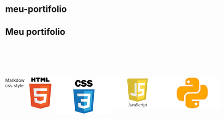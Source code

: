# meu-portifolio
<h1>Meu portifolio</h1>
<div class="img" >
    Markdow css style
<img height="100px" id="m1" src="./img/htm.png">
<img height="120px" id="m2" src="./img/css.png">
<img height="100px"  padding-top="10px" id="m3" src="./img/js-removebg-preview.png">
<img height="100px"  padding-top="10px" id="m4" src="./img/py-removebg-preview.png"></div>
<style>
    .img{
    display: flex;
    direction: row;
    justify-content: space-around;
    margin-top: 130px;
    min-width:470px;
}
</style>
